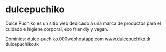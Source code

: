 # dulcepuchiko

Dulce Puchiko es un sitio web dedicado a una marca de productos para el cuidado e higiene corporal, eco friendly y vegan.

Dominios:
        dulce-puchiko.000webhostapp.com
        www.dulcepuchiko.tk
        dulcepuchiko.tk

